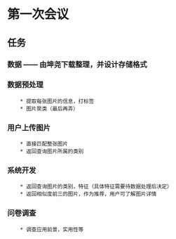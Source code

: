 # 第一次会议
## 任务
### 数据 —— 由坤尧下载整理，并设计存储格式

### 数据预处理
		* 提取每张图片的信息，打标签
		* 图片聚类（最后再弄）

### 用户上传图片
		* 直接匹配整张图片
		* 返回查询图片所属的类别

### 系统开发
		* 返回查询图片的类别，特征（具体特征需要待数据处理后决定）
		* 返回相似度前三的图片，作为推荐，用户可了解图片详情

### 问卷调查
		* 调查应用前景，实用性等